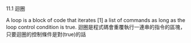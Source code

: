 11.1 迴圈

A loop is a block of code that iterates [1] a list of commands as long as the loop control condition is true.
迴圈是程式碼會重覆執行一連串的指令的區塊，只要迴圈的控制條件是對(true)的話 
